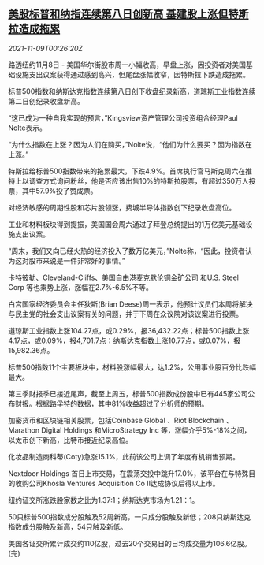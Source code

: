 <!--1636417863000-->
[美股标普和纳指连续第八日创新高 基建股上涨但特斯拉造成拖累](https://cn.reuters.com/article/usa-stocks-1108-mon-idCNKBS2HU01F)
------

<div><i>2021-11-09T00:26:20Z</i></div><p>路透纽约11月8日 - 美国华尔街股市周一小幅收高，早盘上涨，因投资者对美国基础设施支出议案获得通过感到高兴，但尾盘涨幅收窄，因特斯拉下跌造成拖累。</p><p>标普500指数和纳斯达克指数连续第八日创下收盘纪录新高，道琼斯工业指数连续第二日创纪录收盘新高。</p><p>“这已成为一种自我实现的预言，”Kingsview资产管理公司投资组合经理Paul Nolte表示。</p><p>“为什么指数在上涨？因为人们在购买，”Nolte说，“他们为什么要买？因为指数在上涨。”</p><p>特斯拉给标普500指数带来的拖累最大，下跌4.9%。首席执行官马斯克周六在推特上以调查方式询问粉丝，他是否应该出售10%的特斯拉股票，有超过350万人投票，其中57.9%投了赞成票。</p><p>对经济敏感的周期性股和芯片股领涨，费城半导体指数创下纪录收盘高位。</p><p>工业和材料板块得到提振，美国国会周六通过了拜登总统提出的1万亿美元基础设施支出议案。</p><p>“周末，我们又向已经火热的经济投入了数万亿美元，”Nolte称，“因此，投资者认为这对股市来说是一件非常好的事情。”</p><p>卡特彼勒、Cleveland-Cliffs、美国自由港麦克默伦铜金矿公司 和U.S. Steel Corp 等也乘势上涨，涨幅在2.7%-6.5%不等。</p><p>白宫国家经济委员会主任狄斯(Brian Deese)周一表示，他预计议员们本周将解决与民主党的社会支出议案有关的问题，并于下周在众议院对该议案进行投票。</p><p>道琼斯工业指数上涨104.27点，或0.29%，报36,432.22点；标普500指数上涨4.17点，或0.09%，报4,701.7点；纳斯达克指数上涨10.77点，或0.07%，报15,982.36点。</p><p>标普500指数11个主要板块中，材料股涨幅最大，达1.2%，公用事业股百分比跌幅最大。</p><p>第三季财报季已接近尾声，截至上周五，标普500指数成份股中已有445家公司公布财报。根据路孚特的数据，其中81%收益超过了分析师的预期。</p><p>加密货币和区块链相关股票，包括Coinbase Global 、Riot Blockchain 、Marathon Digital Holdings 和MicroStrategy Inc 等，涨幅介乎5%-18%之间，以太币创下新高，比特币接近纪录高位。</p><p>化妆品制造商科蒂(Coty)急涨15.1%，此前该公司上调了年度有机销售预期。</p><p>Nextdoor Holdings 首日上市交易，在震荡交投中跳升17.0%，该平台在与特殊目的收购公司Khosla Ventures Acquisition Co II达成协议后得以上市。</p><p>纽约证交所涨跌股家数之比为1.37:1；纳斯达克市场为1.21：1。</p><p>50只标普500指数成分股触及52周新高，一只成分股触及新低；208只纳斯达克指数成分股触及新高，54只触及新低。</p><p>美国各证交所累计成交约110亿股，过去20个交易日的日均成交量为106.6亿股。(完)</p>
